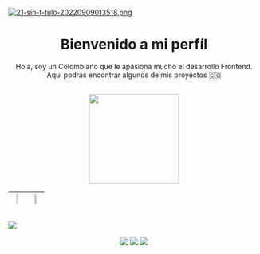 [![21-sin-t-tulo-20220909013518.png](https://i.postimg.cc/W4F23HMZ/21-sin-t-tulo-20220909013518.png)](https://postimg.cc/QBDLYSYN)

<h1 align="center">Bienvenido a mi perfíl</h1>
<p align="center">Hola, soy un Colombiano que le apasiona mucho el desarrollo Frontend. Aquí podrás encontrar algunos de mis proyectos 🇨🇴</p>


##


<div align="center">
  <a href="https://github.com/XGilmar">
  
  <img height="180em" src="https://github-readme-stats.vercel.app/api/top-langs/?username=XGilmar&layout=compact&langs_count=7&theme=tokyonight"/>
 
</div>  

<div align="center">

| <img align="center" height="30%" src="https://github-readme-stats.vercel.app/api?username=XGilmar&show_icons=true&theme=tokyonight&include_all_commits=true&count_private=true&hide_border=true"/> | <img align="center" height="30%" src="http://github-readme-streak-stats.herokuapp.com?user=XGilmar&theme=tokyonight&hide_border=true"/> |
| ------------- | ------------- |

</div>

  ##

<div>
<a href="https://visitcount.itsvg.in">
  <img src="https://visitcount.itsvg.in/api?id=XGilmar&label=Visitors&color=12&icon=5&pretty=true" />
</a>
</div>
<br>
<div align="center"> 
  <a href="https://www.tiktok.com/@bzz_program?_t=8VaEudWRNYb&_r=1" target="_blank"><img src="https://img.shields.io/badge/TikTok-000000?style=for-the-badge&logo=tiktok&logoColor=white" target="_blank"></a> 
  <a href="mailto:gilmar01eduardo@gmail.com"><img src="https://img.shields.io/badge/-Gmail-%23333?style=for-the-badge&logo=gmail&logoColor=white" target="_blank"></a>
  <a href="https://www.linkedin.com/in/gilmarescudero" target="_blank"><img src="https://img.shields.io/badge/-LinkedIn-%230077B5?style=for-the-badge&logo=linkedin&logoColor=white" target="_blank"></a> 
</div>
